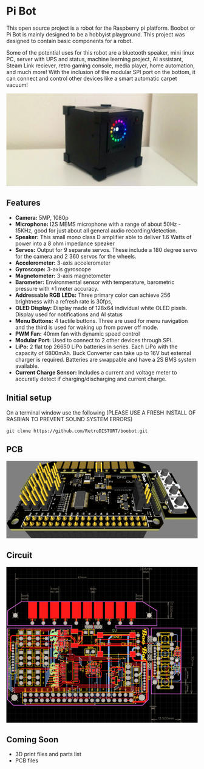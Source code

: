 # Pi Bot
This open source project is a robot for the Raspberry pi platform. Boobot or Pi Bot is mainly designed to be a hobbyist playground. This project was designed to contain basic components for a robot. 

Some of the potential uses for this robot are a bluetooth speaker, mini linux PC, server with UPS and status, machine learning project, AI assistant, Steam Link reciever, retro gaming console, media player, home automation, and much more! With the inclusion of the modular SPI port on the bottom, it can connect and control other devices like a smart automatic carpet vacuum! 

![robot](/images/photo2.jpg)

## Features
- **Camera:** 5MP, 1080p
- **Microphone:** I2S MEMS microphone with a range of about 50Hz - 15KHz, good for just about all general audio recording/detection.
- **Speaker:** This small mono class D amplifier able to deliver 1.6 Watts of power into a 8 ohm impedance speaker
- **Servos:** Output for 9 separate servos. These include a 180 degree servo for the camera and 2 360 servos for the wheels.
- **Accelerometer:** 3-axis accelerometer
- **Gyroscope:** 3-axis gyroscope
- **Magnetometer:** 3-axis magnetometer
- **Barometer:** Environmental sensor with temperature, barometric pressure with ±1 meter accuracy.
- **Addressable RGB LEDs:** Three primary color can achieve 256 brightness with a refresh rate is 30fps,
- **OLED Display:** Display made of 128x64 individual white OLED pixels. Display used for notifications and AI status
- **Menu Buttons:** 4 tactile buttons. Three are used for menu navigation and the third is used for waking up from power off mode. 
- **PWM Fan:** 40mm fan with dynamic speed control
- **Modular Port:** Used to connect to 2 other devices through SPI.
- **LiPo:** 2 flat top 26650 LiPo batteries in series. Each LiPo with the capacity of 6800mAh. Buck Converter can take up to 16V but external charger is required. Batteries are swappable and have a 2S BMS system available. 
- **Current Charge Sensor:** Includes a current and voltage meter to accuratly detect if charging/discharging and current charge. 


## Initial setup
On a terminal window use the following (PLEASE USE A FRESH INSTALL OF RASBIAN TO PREVENT SOUND SYSTEM ERRORS)
```
git clone https://github.com/RetroDISTORT/boobot.git
```

## PCB
![robot](/images/PCB_3D.png)

## Circuit
![robot](/images/PCB_Wiring.png)

## Coming Soon
- 3D print files and parts list
- PCB files
